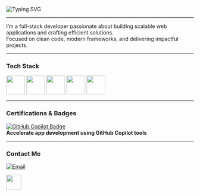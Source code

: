 ![Typing SVG](https://readme-typing-svg.herokuapp.com?font=JetBrains+Mono&size=28&duration=3000&pause=1000&color=007BFF&center=true&vCenter=true&width=600&lines=Hi+👋;I'm+Kevin+Kanyoro;Full-Stack+Developer)


---

I’m a full-stack developer passionate about building scalable web applications and crafting efficient solutions.  
Focused on clean code, modern frameworks, and delivering impactful projects. 

---

### Tech Stack
<img src="https://cdn.jsdelivr.net/gh/devicons/devicon/icons/python/python-original.svg" width="50" height="50"/>
<img src="https://cdn.jsdelivr.net/gh/devicons/devicon/icons/django/django-plain.svg" width="50" height="50"/>
<img src="https://cdn.jsdelivr.net/gh/devicons/devicon/icons/javascript/javascript-original.svg" width="50" height="50"/>
<img src="https://cdn.jsdelivr.net/gh/devicons/devicon/icons/react/react-original.svg" width="50" height="50"/>
<img src="https://cdn.jsdelivr.net/gh/devicons/devicon/icons/postgresql/postgresql-original.svg" width="50" height="50"/>


---

### Certifications & Badges

[![GitHub Copilot Badge](https://learn.microsoft.com/training/achievements/generic-badge.svg)](https://learn.microsoft.com/api/achievements/share/en-us/Kanyoro-7177/7KY92VDZ?sharingId=2701D08453C419EF)  
**Accelerate app development using GitHub Copilot tools**

---

### Contact Me
[![Email](https://img.shields.io/badge/Email-red?style=flat&logo=gmail)](mailto:kevinkanyoro06@gmail.com)

<a href="https://www.linkedin.com/in/kevin-kanyoro-815601305/" target="_blank">
  <img src="https://cdn.jsdelivr.net/gh/devicons/devicon/icons/linkedin/linkedin-original.svg" width="40" height="40"/>
</a> 
